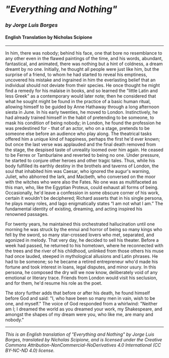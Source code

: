 # _"Everything and Nothing"_
### _by Jorge Luis Borges_
#### English Translation by Nicholas Scipione

---

In him, there was nobody; behind his face, one that bore no resemblance to any other even in the flawed paintings of the time, and his words, abundant, fantastical, and animated, there was nothing but a hint of coldness, a dream dreamt by no one. Initially, he thought all people were just like him, but the surprise of a friend, to whom he had started to reveal his emptiness, uncovered his mistake and ingrained in him the everlasting belief that an individual should not deviate from their species. He once thought he might find a remedy for his malaise in books, and so learned the "little Latin and less Greek" as a contemporary would later note; then he considered that what he sought might be found in the practice of a basic human ritual, allowing himself to be guided by Anne Hathaway through a long afternoon siesta in June. In his early twenties, he moved to London. Instinctively, he had already trained himself in the habit of pretending to be someone, to mask his condition of being nobody; in London, he found the profession he was predestined for - that of an actor, who on a stage, pretends to be someone else before an audience who play along. The theatrical tasks offered him a unique kind of happiness, perhaps the first he'd ever known; but once the last verse was applauded and the final death removed from the stage, the despised taste of unreality loomed over him again. He ceased to be Ferrex or Tamburlaine and reverted to being no one. Under pressure, he started to conjure other heroes and other tragic tales. Thus, while his body fulfilled its earthly destiny in the brothels and taverns of London, the soul that inhabited him was Caesar, who ignored the augur's warning, Juliet, who abhorred the lark, and Macbeth, who conversed on the moor with the witches who were also the Fates. No one was as multifaceted as this man, who, like the Egyptian Proteus, could exhaust all forms of being. Occasionally, he'd leave a confession in some obscure corner of his work, certain it wouldn't be deciphered; Richard asserts that in his single persona, he plays many roles, and Iago enigmatically states “I am not what I am.” The fundamental identity of existing, dreaming, and acting inspired his renowned passages.

For twenty years, he maintained this orchestrated hallucination until one morning he was struck by the ennui and horror of being so many kings who fell by the sword, so many star-crossed lovers who met, separated, and agonized in melody. That very day, he decided to sell his theater. Before a week had passed, he returned to his hometown, where he reconnected with the trees and the river of his childhood, unlinked from those others his muse had once lauded, steeped in mythological allusions and Latin phrases. He had to be someone; so he became a retired entrepreneur who'd made his fortune and took interest in loans, legal disputes, and minor usury. In this persona, he composed the dry will we now know, deliberately void of any emotional or literary trace. Friends from London would visit his seclusion, and for them, he'd resume his role as the poet.

The story further adds that before or after his death, he found himself before God and said: "I, who have been so many men in vain, wish to be one, and myself." The voice of God responded from a whirlwind: "Neither am I; I dreamed the world as you dreamed your work, my Shakespeare, and amongst the shapes of my dream were you, who like me, are many and nobody."

---

_This is an English translation of "Everything and Nothing" by Jorge Luis Borges, translated by Nicholas Scipione, and is licensed under the Creative Commons Attribution-NonCommercial-NoDerivatives 4.0 International (CC BY-NC-ND 4.0) license._
